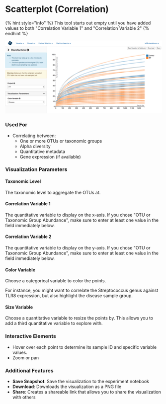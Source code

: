 # Scatterplot \(Correlation\)

{% hint style="info" %}
This tool starts out empty until you have added values to both "Correlation Variable 1" and "Correlation Variable 2"
{% endhint %}

![](.gitbook/assets/image%20%2821%29.png)

### Used For

* Correlating between:
  * One or more OTUs or taxonomic groups 
  * Alpha diversity
  * Quantitative metadata
  * Gene expression \(if available\)

### Visualization Parameters

#### Taxonomic Level

The taxonomic level to aggregate the OTUs at. 

#### Correlation Variable 1

The quantitative variable to display on the x-axis. If you chose "OTU or Taxonomic Group Abundance", make sure to enter at least one value in the field immediately below.  

#### Correlation Variable 2

The quantitative variable to display on the y-axis. If you chose "OTU or Taxonomic Group Abundance", make sure to enter at least one value in the field immediately below. 

#### Color Variable

Choose a categorical variable to color the points. 

For instance, you might want to correlate the Streptococcus genus against TLR8 expression, but also highlight the disease sample group. 

#### Size Variable

Choose a quantitative variable to resize the points by. This allows you to add a third quantitative variable to explore with. 

### Interactive Elements

* Hover over each point to determine its sample ID and specific variable values.
* Zoom or pan

### Additional Features

* **Save Snapshot**: Save the visualization to the experiment notebook
* **Download**: Downloads the visualization as a PNG file
* **Share**: Creates a shareable link that allows you to share the visualization with others

